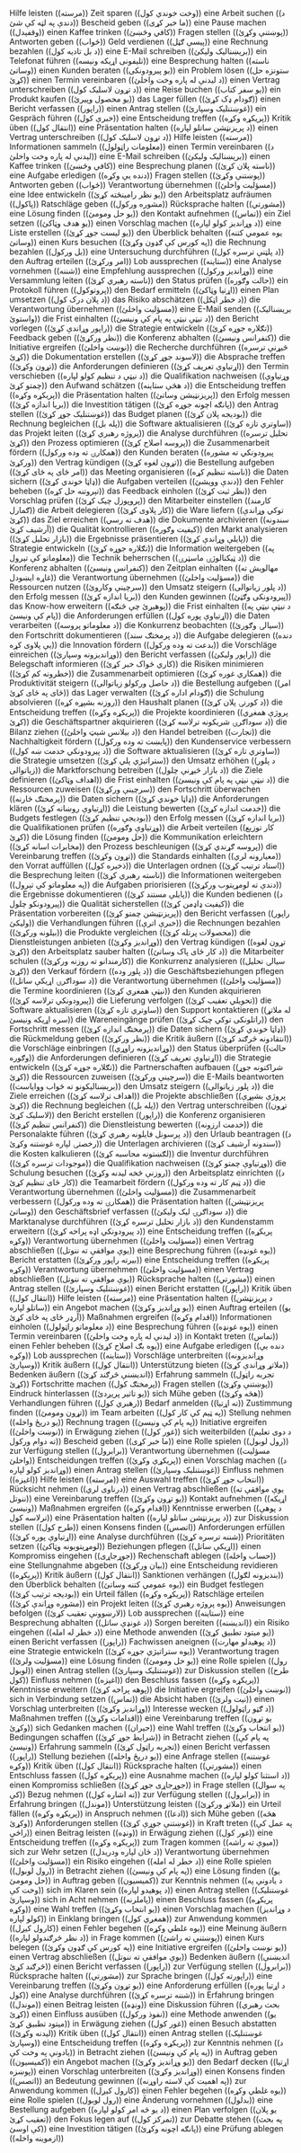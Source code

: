 Hilfe leisten ((مرسته))
Zeit sparen ((وخت خوندي کول))
eine Arbeit suchen ((د دندې په لټه کې شئ))
Bescheid geben ((ما خبر کړی))
eine Pause machen ((وقفېدل))
einen Kaffee trinken ((کافي وڅښئ))
Fragen stellen ((پوښتنې وکړئ))
Antworten geben ((ځواب))
Geld verdienen ((پیسې ګټل))
eine Rechnung bezahlen ((د بل تادیه کول))
eine E-Mail schreiben ((بریښنالیک ولیکئ))
ein Telefonat führen ((تلیفونی اړیکه ونیسه))
eine Besprechung halten ((ناسته وساتئ))
einen Kunden beraten ((یو پیرودونکی))
ein Problem lösen ((ستونزه حل کړئ))
einen Termin vereinbaren ((د لیدنې له پاره وخت واخلئ))
einen Vertrag unterschreiben ((د تړون لاسلیک کول))
eine Reise buchen ((یو سفر کتاب))
ein Produkt kaufen ((یو محصول وپیرئ))
das Lager füllen ((ګودام ډک کړئ))
einen Bericht verfassen ((راپور))
einen Antrag stellen ((غوښتنلیک وسپارئ))
ein Gespräch führen ((خبرې کول))
eine Entscheidung treffen ((پریکړه وکړه))
Kritik üben ((انتقال کول))
eine Präsentation halten ((د پریزنټشن ساتلو لپاره))
einen Vertrag unterschreiben ((د تړون لاسلیک کول))
Hilfe leisten ((مرسته))
Informationen sammeln ((معلومات راټولول))
einen Termin vereinbaren ((د لیدنې له پاره وخت واخلئ))
eine E-Mail schreiben ((بریښنالیک ولیکئ))
einen Kaffee trinken ((کافي وڅښئ))
eine Besprechung planen ((ناسته پلان کړئ))
eine Aufgabe erledigen ((دنده یې وکړه))
Fragen stellen ((پوښتنې وکړئ))
Antworten geben ((ځواب))
Verantwortung übernehmen ((مسؤلیت واخلئ))
eine Idee entwickeln ((یو نظر رامینځته کړئ))
den Arbeitsplatz aufräumen ((پاكول))
Ratschläge geben ((مشوره ورکول))
Rücksprache halten ((مشورتي))
eine Lösung finden ((یو حل ومومئ))
den Kontakt aufnehmen ((تماس))
ein Ziel setzen ((یو هدف وټاکئ))
einen Vorschlag machen ((د وړاندیز کولو لپاره))
eine Liste erstellen ((یو لیست جوړ کړئ))
den Überblick behalten ((یوه عمومي کتنه وساتئ))
einen Kurs besuchen ((په کورس کې ګډون وکړئ))
die Rechnung bezahlen ((بل ورکول))
eine Untersuchung durchführen ((د پلټنې ترسره کول))
den Auftrag erteilen ((امر ورکړئ))
Lob aussprechen ((ستاینه))
eine Analyse vornehmen ((شننه))
eine Empfehlung aussprechen ((وړاندیز ورکول))
eine Versammlung leiten ((ناسته رهبري کړئ))
den Status prüfen ((حالت وګوره))
ein Protokoll führen ((پروتوکول))
den Bedarf ermitteln ((اړتیا وټاکئ))
einen Plan umsetzen ((د پلان درک کول))
das Risiko abschätzen ((د خطر اټکل))
die Verantwortung übernehmen ((مسؤلیت واخلئ))
eine E-Mail senden ((بریښنالیک واستوئ))
die Frist einhalten ((د نیټې نیټې په پام کې ونیسئ))
den Bericht vorlegen ((راپور وړاندې کړئ))
die Strategie entwickeln ((تګلاره جوړه کړئ))
Feedback geben ((نظر ورکړئ))
die Konferenz abhalten ((کنفرانس ونیسئ))
die Initiative ergreifen ((نوښت واخلئ))
die Recherche durchführen ((څیړنې ترسره کړئ))
die Dokumentation erstellen ((لاسوند جوړ کړئ))
die Absprache treffen ((تړون وکړئ))
die Anforderungen definieren ((اړتیاوې تعریف کړئ))
den Termin verschieben ((د نیټې د تنظیم کولو لپاره))
die Qualifikation nachweisen ((وړتیاوې چمتو کړئ))
den Aufwand schätzen ((د هڅې ستاینه))
die Entscheidung treffen ((پریکړه وکړه))
die Präsentation halten ((پریزنټیشن وساتئ))
den Erfolg messen ((بریا اندازه کړئ))
die Investition tätigen ((پانګه اچونه جوړه کړئ))
den Antrag stellen ((غوښتنلیک جوړ کړئ))
das Budget planen ((بودیجه پلان کړئ))
die Rechnung begleichen ((پله بل))
die Software aktualisieren ((ساوتري تازه کړئ))
das Projekt leiten ((پروژه رهبري کړئ))
die Analyse durchführen ((تحلیل ترسره کړئ))
den Prozess optimieren ((پروسه اصلاح کړئ))
die Zusammenarbeit fördern ((همکارۍ ته وده ورکول))
den Kunden beraten ((پیرودونکي ته مشوره ورکړئ))
den Vertrag kündigen ((تړون لغوه کړئ))
die Bestellung aufgeben ((امر ځای په ځای کړئ))
das Meeting organisieren ((ناسته تنظیم کړه))
die Daten sichern ((ډاټا خوندي کړئ))
die Aufgaben verteilen ((دندې وویشئ))
den Fehler beheben ((تېروتنه حل کړه))
das Feedback einholen ((نظر ثبت کړئ))
den Vorschlag prüfen ((پروپوزل چیک کړئ))
den Mitarbeiter einstellen ((کارمند ګمارل))
die Arbeit delegieren ((کار پلاوی کړئ))
die Ware liefern ((توکي وړاندې کړئ))
das Ziel erreichen ((هدف ته رسي))
die Dokumente archivieren ((سندونه آرشیف کړئ))
die Qualität kontrollieren ((کیفیت وګوره))
den Markt analysieren ((بازار تحلیل کړئ))
die Ergebnisse präsentieren ((پایلې وړاندې کړئ))
die Strategie entwickeln ((تګلاره جوړه کړئ))
die Information weitergeben ((په معلوماتو کې تېرول))
die Technik beherrschen ((د ټیکنالوژۍ ماسټرۍ))
die Konferenz abhalten ((کنفرانس ونیسئ))
den Zeitplan einhalten ((مهالویش ته غاړه ایښودل))
die Verantwortung übernehmen ((مسؤلیت واخلئ))
die Ressourcen nutzen ((سرچینې وکاروئ))
den Umsatz steigern ((د پلور زیاتوالی))
den Erfolg messen ((بریا اندازه کړئ))
den Kunden gewinnen ((پیرودونکی وګټئ))
das Know-how erweitern ((پوهیږئ چې څنګه))
die Frist einhalten ((د نیټې نیټې په پام کې ونیسئ))
die Anforderungen erfüllen ((اړتیاوې پوره کول))
die Daten verarbeiten ((د معلوماتو پروسه))
die Konkurrenz beobachten ((سیالۍ وګورئ))
den Fortschritt dokumentieren ((د پرمختګ سند))
die Aufgabe delegieren ((دنده یې پلاوی کړه))
die Innovation fördern ((بدعت ته وده ورکول))
die Vorschläge einreichen ((وړاندیزونه وسپارئ))
den Bericht verfassen ((راپور ولیکئ))
die Belegschaft informieren ((کاري ځواک خبر کړئ))
die Risiken minimieren ((خطرونه کم کړئ))
die Zusammenarbeit optimieren ((همکاري غوره کړئ))
die Produktivität steigern ((د حاصل ورکولو زیاتوالی))
die Bestellung aufgeben ((امر ځای په ځای کړئ))
das Lager verwalten ((ګودام اداره کړئ))
die Schulung absolvieren ((روزنه بشپړه کړه))
den Haushalt planen ((د کورنۍ پلان کړئ))
die Entscheidung treffen ((پریکړه وکړه))
die Projekte koordinieren ((پروژې همغږي کړئ))
die Geschäftspartner akquirieren ((د سوداګرۍ شریکونه ترلاسه کړئ))
die Bilanz ziehen ((د بیلانس شیټ واخلئ))
den Handel betreiben ((تجارت))
die Nachhaltigkeit fördern ((پایښت ته وده ورکول))
den Kundenservice verbessern ((د پیرودونکي خدمت ښه کول))
die Software aktualisieren ((ساوتري تازه کړئ))
die Strategie umsetzen ((ستراتیژي پلي کړئ))
den Umsatz erhöhen ((د پلور زیاتوالی))
die Marktforschung betreiben ((د بازار څیړنې چلول))
die Ziele definieren ((اهداف وټاکئ))
die Frist einhalten ((د نیټې نیټې په پام کې ونیسئ))
die Ressourcen zuweisen ((سرچینې ورکړئ))
den Fortschritt überwachen ((پرمختګ څارنه))
die Daten sichern ((ډاټا خوندي کړئ))
die Anforderungen klären ((اړتیاوې روښانه کړئ))
die Leistung bewerten ((خدمت اندازه کړئ))
die Budgets festlegen ((بودیجې تنظیم کړئ))
den Erfolg messen ((بریا اندازه کړئ))
die Qualifikationen prüfen ((وړتیاوې وګوره))
die Arbeit verteilen ((کار توزیع کړئ))
die Lösung finden ((حل ومومئ))
die Kommunikation erleichtern ((مخابرات اسانه کړئ))
den Prozess beschleunigen ((پروسه ګړندي کړئ))
die Vereinbarung treffen ((تړون وکړئ))
die Standards einhalten ((معیارونه لري))
den Vorrat auffüllen ((ذخیره کول))
die Unterlagen ordnen ((اسناد ترتیب کړئ))
die Besprechung leiten ((ناسته رهبري کړئ))
die Informationen weitergeben ((په معلوماتو کې تېرول))
die Aufgaben priorisieren ((دندې ته لومړیتوب ورکړئ))
die Ergebnisse dokumentieren ((پایلې مستند کړئ))
die Kunden bedienen ((د پیرودونکو چلول))
die Qualität sicherstellen ((کیفیت ډاډمن کړئ))
die Präsentation vorbereiten ((پریزنټیشن چمتو کړئ))
den Bericht verfassen ((راپور ولیکئ))
die Verhandlungen führen ((خبرې اترې))
die Rechnungen bezahlen ((بیلونه ورکړئ))
die Produkte vergleichen ((محصولات پرتله کړئ))
die Dienstleistungen anbieten ((وړاندیز وکړئ))
den Vertrag kündigen ((تړون لغوه کړئ))
den Arbeitsplatz sauber halten ((د کار ځای پاک وساتئ))
die Mitarbeiter schulen ((کارمندانو ته روزنه ورکړئ))
die Konkurrenz analysieren ((سیالۍ تحلیل کړئ))
den Verkauf fördern ((د پلور وده))
die Geschäftsbeziehungen pflegen ((د سوداګرۍ اړیکې ساتل))
die Verantwortung übernehmen ((مسؤلیت واخلئ))
die Termine koordinieren ((نیټې همغږي کړئ))
den Kunden akquirieren ((پیرودونکي ترلاسه کړئ))
die Lieferung verfolgen ((تحویلي تعقیب کړئ))
die Software aktualisieren ((ساوتري تازه کړئ))
den Support kontaktieren ((له ملاتړ سره اړیکه ونیسئ))
die Wareneingänge prüfen ((راتلونکی توکي چیک کړئ))
den Fortschritt messen ((پرمختګ اندازه کړئ))
die Daten sichern ((ډاټا خوندي کړئ))
die Rückmeldung geben ((نظر ورکړئ))
die Kritik äußern ((انتقادونه څرګند کړئ))
die Vorschläge einbringen ((وړاندیزونه راوړي))
den Status überprüfen ((حالت وګوره))
die Anforderungen definieren ((اړتیاوې تعریف کړئ))
die Strategie entwickeln ((تګلاره جوړه کړئ))
die Partnerschaften aufbauen ((شراکتونه جوړ کړئ))
die Ressourcen zuweisen ((سرچینې ورکړئ))
die E-Mails beantworten ((بریښنالیکونو ته ځواب ووایاست))
den Umsatz steigern ((د پلور زیاتوالی))
die Ziele erreichen ((اهداف ترلاسه کړئ))
die Projekte abschließen ((پروژې بشپړې کړئ))
die Rechnung begleichen ((پله بل))
den Vertrag unterschreiben ((تړون لاسلیک کړئ))
den Bericht erstellen ((راپور))
die Konferenz organisieren ((کنفرانس تنظیم کړئ))
die Dienstleistung bewerten ((خدمت ارزونه))
die Personalakte führen ((د پرسونل فایلونه رهبري کړئ))
den Urlaub beantragen ((د رخصتۍ لپاره غوښتنه وکړئ))
die Unterlagen archivieren ((سندونه آرشیف کړئ))
die Kosten kalkulieren ((لګښتونه محاسبه کړئ))
die Inventur durchführen ((موجودات ترسره کړئ))
die Qualifikation nachweisen ((وړتیاوې چمتو کړئ))
die Schulung besuchen ((روزنې څخه لیدنه وکړئ))
den Arbeitsplatz einrichten ((د کار ځای تنظیم کړئ))
die Teamarbeit fördern ((د ټیم کار ته وده ورکول))
die Verantwortung übernehmen ((مسؤلیت واخلئ))
die Zusammenarbeit verbessern ((همکارۍ ته وده ورکول))
die Präsentation halten ((پریزنټیشن وساتئ))
den Geschäftsbrief verfassen ((د سوداګرۍ لیک ولیکئ))
die Marktanalyse durchführen ((د بازار تحلیل ترسره کړئ))
den Kundenstamm erweitern ((د پیرودونکي اډه پراخه کړئ))
eine Entscheidung treffen ((پریکړه وکړه))
Verantwortung übernehmen ((مسؤلیت واخلئ))
einen Vertrag abschließen ((یوې موافقې ته ننوتل))
eine Besprechung führen ((یوه غونډه))
Bericht erstatten ((بیرته راپور ورکړئ))
eine Entscheidung treffen ((پریکړه وکړه))
Verantwortung übernehmen ((مسؤلیت واخلئ))
einen Vertrag abschließen ((یوې موافقې ته ننوتل))
Rücksprache halten ((مشورتي))
einen Antrag stellen ((غوښتنلیک وسپارئ))
einen Bericht erstatten ((راپور))
Kritik üben ((انتقال کول))
Hilfe leisten ((مرسته))
eine Präsentation halten ((د پریزنټشن ساتلو لپاره))
ein Angebot machen ((یو وړاندیز وکړئ))
einen Auftrag erteilen ((یو آرډر ځای په ځای کړئ))
Maßnahmen ergreifen ((اقدام وکړه))
Informationen einholen ((د معلوماتو راټولول))
eine Besprechung führen ((یوه غونډه))
einen Termin vereinbaren ((د لیدنې له پاره وخت واخلئ))
in Kontakt treten ((تماس))
einen Fehler beheben ((یوه بګ اصلاح کړئ))
eine Aufgabe erledigen ((دنده یې وکړه))
Lob aussprechen ((ستاینه))
Vorschläge unterbreiten ((وړاندیزونه وسپارئ))
Kritik äußern ((انتقال کول))
Unterstützung bieten ((ملاتړ وړاندې کړئ))
Bedenken äußern ((اندیښنې څرګند کړئ))
Erfahrung sammeln ((تجربه راټول کړئ))
Fortschritte machen ((پرمختګ کول))
Fragen stellen ((پوښتنې وکړئ))
Eindruck hinterlassen ((یو تاثیر پریږدئ))
sich Mühe geben ((هڅه وکړئ))
Verhandlungen führen ((رهبري کول))
Bedarf anmelden ((ته اړتیا))
Zustimmung finden ((تړون ومومئ))
im Team arbeiten ((په ټیم کې کار کول))
Stellung nehmen ((یو دریځ واخله))
Rechnung tragen ((په پام کې ونیسئ))
Initiative ergreifen ((نوښت واخلئ))
in Erwägung ziehen ((غور کول))
sich weiterbilden ((د دوی تعلیم ته دوام ورکول))
Bescheid geben ((ما خبر کړی))
eine Rolle spielen ((رول لوبول))
zur Verfügung stellen ((برابرول))
Verantwortung übernehmen ((مسؤلیت واخلئ))
Entscheidungen treffen ((پریکړې وکړئ))
einen Vorschlag machen ((د وړاندیز کولو لپاره))
einen Antrag stellen ((غوښتنلیک وسپارئ))
Einfluss nehmen ((اغیزه))
Hilfe leisten ((مرسته))
eine Auswahl treffen ((انتخاب جوړ کړئ))
Rücksicht nehmen ((درناوی لري))
einen Vertrag abschließen ((یوې موافقې ته ننوتل))
eine Vereinbarung treffen ((یو تړون وکړئ))
Kontakt aufnehmen ((اړیکه ونیسئ))
Maßnahmen ergreifen ((اقدام وکړه))
Kenntnisse erwerben ((د پوهې ترلاسه کول))
eine Präsentation halten ((د پریزنټشن ساتلو لپاره))
zur Diskussion stellen ((طرح کول))
einen Konsens finden ((اتصس))
Anforderungen erfüllen ((اړتیاوې پوره کړئ))
eine Analyse durchführen ((شننه ترسره کړئ))
Prioritäten setzen ((لومړیتوبونه وټاکئ))
Beziehungen pflegen ((اړیکې ساتل))
einen Kompromiss eingehen ((جوړجاړی))
Rechenschaft ablegen ((حساب واخله))
eine Stellungnahme abgeben ((بیان ورکړئ))
eine Entscheidung revidieren ((پریکړه))
Kritik äußern ((انتقال کول))
Sanktionen verhängen ((بندیزونه لګول))
den Überblick behalten ((یوه عمومي کتنه وساتئ))
ein Budget festlegen ((بودیجه ترتیب کړئ))
ein Urteil fällen ((پریکړه وکړه))
Ratschläge erteilen ((مشوره وړاندې کړئ))
ein Projekt leiten ((یوه پروژه رهبري کړئ))
Anweisungen befolgen ((لارښوونې تعقیب کړئ))
Lob aussprechen ((ستاینه))
eine Besprechung abhalten ((د غونډې ساتل))
Sorgen bereiten ((اندیښنه))
ein Risiko eingehen ((د خطر له امله))
eine Methode anwenden ((یو میتود تطبیق کړئ))
einen Bericht verfassen ((راپور))
Fachwissen aneignen ((د پوهیدلو مهارت))
eine Strategie entwickeln ((یوه ستراتیژي جوړه کړئ))
Verantwortung tragen ((مسؤلیت ولرئ))
eine Lösung finden ((یو حل ومومئ))
eine Rolle spielen ((رول لوبول))
einen Antrag stellen ((غوښتنلیک وسپارئ))
zur Diskussion stellen ((طرح کول))
Einfluss nehmen ((اغیزه))
den Beschluss fassen ((پریکړه وکړه))
Kenntnisse erweitern ((پوهه پراخه کړئ))
die Initiative ergreifen ((نوښت واخلئ))
sich in Verbindung setzen ((تماس))
die Absicht haben ((نیت ولرئ))
einen Vorschlag unterbreiten ((وړاندیز وکړئ))
Interesse wecken ((د ګټو راټولول))
Maßnahmen treffen ((اقدامات وکړئ))
eine Vereinbarung treffen ((یو تړون وکړئ))
sich Gedanken machen ((حیران))
eine Wahl treffen ((یو انتخاب وکړئ))
Bedingungen schaffen ((شرایط جوړ کړئ))
in Betracht ziehen ((په پام کې ونیسئ))
Erfahrung sammeln ((تجربه راټول کړئ))
einen Bericht verfassen ((راپور))
Stellung beziehen ((یو دریځ واخله))
eine Anfrage stellen ((غوښتنه وکړه))
Kritik üben ((انتقال کول))
Rücksprache halten ((مشورتي))
einen Entschluss fassen ((پریکړه کول))
eine Ausnahme machen ((د استثنا کولو لپاره))
einen Kompromiss schließen ((جوړجاړی جوړ کړئ))
in Frage stellen ((په سوال کې))
Bezug nehmen ((ته اشاره کول))
zur Verfügung stellen ((برابرول))
in Erfahrung bringen ((موندل))
Unterstützung leisten ((ملاتړ ورکړئ))
ein Urteil fällen ((پریکړه وکړه))
in Anspruch nehmen ((ادعا))
sich Mühe geben ((هڅه وکړئ))
Anforderungen stellen ((غوښتنې جوړې کړئ))
in Kraft treten ((په عمل کې راځي))
einen Beitrag leisten ((ونډه))
in Erwägung ziehen ((غور کول))
eine Entscheidung treffen ((پریکړه وکړه))
zum Tragen kommen ((میوې ته راشه))
sich zur Wehr setzen ((د ځان لپاره ودریدل))
Verantwortung übernehmen ((مسؤلیت واخلئ))
ein Risiko eingehen ((د خطر له امله))
eine Rolle spielen ((رول لوبول))
in Betracht ziehen ((په پام کې ونیسئ))
eine Lösung finden ((یو حل ومومئ))
in Auftrag geben ((کمیسیون))
zur Kenntnis nehmen ((د یادونې په وخت کې))
sich im Klaren sein ((د پوهیدو لپاره))
einen Antrag stellen ((غوښتنلیک وسپارئ))
sich in Acht nehmen ((پاملرنه))
einen Beschluss fassen ((پریکړه وکړه))
eine Wahl treffen ((یو انتخاب وکړئ))
einen Vorschlag machen ((د وړاندیز کولو لپاره))
in Einklang bringen ((همغږي کول))
zur Anwendung kommen ((کارول کيږل))
einen Fehler begehen ((یوه غلطي وکړه))
eine Meinung äußern ((د نظر څرګندولو لپاره))
in Frage kommen ((پوښتنې ته راشئ))
einen Kurs belegen ((په کورس کې ګډون وکړئ))
eine Initiative ergreifen ((یو نوښت واخلئ))
einen Vertrag abschließen ((یوې موافقې ته ننوتل))
Bedenken äußern ((اندیښنې څرګند کړئ))
einen Bericht verfassen ((راپور))
zur Verfügung stellen ((برابرول))
Rücksprache halten ((مشورتي))
zur Sprache bringen ((راپورته کول))
eine Vereinbarung treffen ((یو تړون وکړئ))
eine Anforderung erfüllen ((د اړتیا پوره کول))
eine Analyse durchführen ((شننه ترسره کړئ))
in Erfahrung bringen ((موندل))
einen Beitrag leisten ((ونډه))
eine Diskussion führen ((بحث رهبري کړئ))
einen Einfluss ausüben ((نفوذ ورکول))
eine Methode anwenden ((یو میتود تطبیق کړئ))
in Erwägung ziehen ((غور کول))
einen Besuch abstatten ((لیدنه وکړئ))
Kritik üben ((انتقال کول))
einen Antrag stellen ((غوښتنلیک وسپارئ))
eine Entscheidung treffen ((پریکړه وکړه))
zur Kenntnis nehmen ((د یادونې په وخت کې))
in Betracht ziehen ((په پام کې ونیسئ))
in Auftrag geben ((کمیسیون))
ein Angebot machen ((یو وړاندیز وکړئ))
den Bedarf decken ((اړتیا پوښزه))
einen Vorschlag unterbreiten ((وړاندیز وکړئ))
einen Konsens finden ((اتصس))
an Bedeutung gewinnen ((په اهمیت کې لاسته راوړنه))
zur Anwendung kommen ((کارول کيږل))
einen Fehler begehen ((یوه غلطي وکړه))
eine Rolle spielen ((رول لوبول))
eine Änderung vornehmen ((بدلول))
eine Bestellung aufgeben ((د یو څه امر کولو لپاره))
einen Plan verfolgen ((یو پلان تعقیب کړئ))
den Fokus legen auf ((تمرکز کول))
zur Debatte stehen ((په بحث کې اوسئ))
eine Investition tätigen ((پانګه اچونه وکړئ))
eine Prüfung ablegen ((ازموینه واخله))
